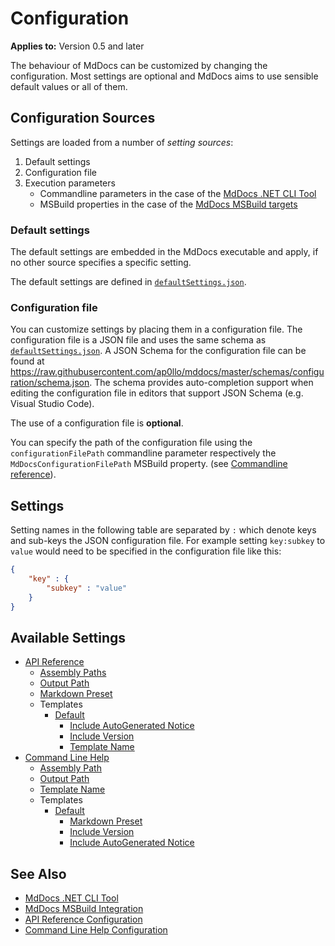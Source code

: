 # Configuration

**Applies to:** Version 0.5 and later

The behaviour of MdDocs can be customized by changing the configuration.
Most settings are optional and MdDocs aims to use sensible default values or all of them.

## Configuration Sources

Settings are loaded from a number of *setting sources*:

1. Default settings
1. Configuration file
1. Execution parameters
   - Commandline parameters in the case of the [MdDocs .NET CLI Tool](../net-cli-tool.md)
   - MSBuild properties in the case of the [MdDocs MSBuild targets](../msbuild-integration.md)

### Default settings

The default settings are embedded in the MdDocs executable and apply, if no other source specifies a specific setting.

The default settings are defined in [`defaultSettings.json`](../../src/MdDocs.Common/Configuration/defaultSettings.json).

### Configuration file

You can customize settings by placing them in a configuration file.
The configuration file is a JSON file and uses the same schema as [`defaultSettings.json`](../../src/MdDocs.Common/Configuration/defaultSettings.json).
A JSON Schema for the configuration file can be found at <https://raw.githubusercontent.com/ap0llo/mddocs/master/schemas/configuration/schema.json>.
The schema provides auto-completion support when editing the configuration file in editors that support JSON Schema (e.g. Visual Studio Code).

The use of a configuration file is **optional**.

You can specify the path of the configuration file using the `configurationFilePath` commandline parameter respectively the `MdDocsConfigurationFilePath` MSBuild property.
(see [Commandline reference](../commandline/index.md)).

## Settings

Setting names in the following table are separated by `:` which denote keys and sub-keys the JSON configuration file.
For example setting `key:subkey` to `value` would need to be specified in the configuration file like this:

```json
{
    "key" : {
        "subkey" : "value"
    }
}
```

## Available Settings

- [API Reference](./apireference/README.md)
  - [Assembly Paths](./apireference/README.md#assembly-paths)
  - [Output Path](./apireference/README.md#output-path)
  - [Markdown Preset](./apireference/README.md#markdown-preset)
  - Templates
    - [Default](./apireference/templates/default.md)
      - [Include AutoGenerated Notice](./apireference/templates/default.md#include-autogenerated-notice)
      - [Include Version](./apireference/templates/default.md#include-version)
      - [Template Name](./apireference/templates/default.md#template-name)
- [Command Line Help](./commandlinehelp/README.md)
  - [Assembly Path](./commandlinehelp/README.md#assembly-path)
  - [Output Path](./commandlinehelp/README.md#output-path)
  - [Template Name](./commandlinehelp/README.md#template-name)
  - Templates
    - [Default](./templates/default.md)
      - [Markdown Preset](./commandlinehelp/templates/default.md#markdown-preset)
      - [Include Version](./commandlinehelp/templates/default.md#include-version)
      - [Include AutoGenerated Notice](./commandlinehelp/templates/default.md#include-autogenerated-notice)

## See Also

- [MdDocs .NET CLI Tool](../net-cli-tool.md)
- [MdDocs MSBuild Integration](../msbuild-integration.md)
- [API Reference Configuration](./apireference/README.md)
- [Command Line Help Configuration](./commandlinehelp/README.md)
